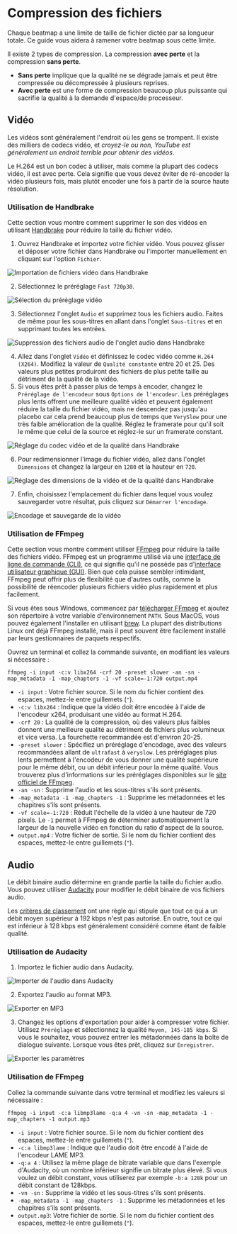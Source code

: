 # Compression des fichiers

Chaque beatmap a une limite de taille de fichier dictée par sa longueur totale. Ce guide vous aidera à ramener votre beatmap sous cette limite.

Il existe 2 types de compression. La compression **avec perte** et la compression **sans perte**.

- **Sans perte** implique que la qualité ne se dégrade jamais et peut être compressée ou décompressée à plusieurs reprises.
- **Avec perte** est une forme de compression beaucoup plus puissante qui sacrifie la qualité à la demande d'espace/de processeur.

## Vidéo

Les vidéos sont généralement l'endroit où les gens se trompent. Il existe des milliers de codecs vidéo, et *croyez-le ou non, YouTube est généralement un endroit terrible pour obtenir des vidéos*.

Le H.264 est un bon codec à utiliser, mais comme la plupart des codecs vidéo, il est avec perte. Cela signifie que vous devez éviter de ré-encoder la vidéo plusieurs fois, mais plutôt encoder une fois à partir de la source haute résolution.

### Utilisation de Handbrake

Cette section vous montre comment supprimer le son des vidéos en utilisant [Handbrake](https://handbrake.fr/) pour réduire la taille du fichier vidéo.

1. Ouvrez Handbrake et importez votre fichier vidéo. Vous pouvez glisser et déposer votre fichier dans Handbrake ou l'importer manuellement en cliquant sur l'option `Fichier`.

![Importation de fichiers vidéo dans Handbrake](img/import-handbrake-FR.png "Importation de la vidéo dans Handbrake")

2. Sélectionnez le préréglage `Fast 720p30`.

![Sélection du préréglage vidéo](img/preset-handbrake-FR.png "Sélection du préréglage")

3. Sélectionnez l'onglet `Audio` et supprimez tous les fichiers audio. Faites de même pour les sous-titres en allant dans l'onglet `Sous-titres` et en supprimant toutes les entrées.

![Suppression des fichiers audio de l'onglet audio dans Handbrake](img/removeaudio-handbrake-FR.png "Suppression des fichiers audio")

4. Allez dans l'onglet `Vidéo` et définissez le codec vidéo comme `H.264 (X264)`. Modifiez la valeur de `Qualité constante` entre 20 et 25. Des valeurs plus petites produiront des fichiers de plus petite taille au détriment de la qualité de la vidéo.
5. Si vous êtes prêt à passer plus de temps à encoder, changez le `Préréglage de l'encodeur` sous `Options de l'encodeur`. Les préréglages plus lents offrent une meilleure qualité vidéo et peuvent également réduire la taille du fichier vidéo, mais ne descendez pas jusqu'au placebo car cela prend beaucoup plus de temps que `VerySlow` pour une très faible amélioration de la qualité. Réglez le framerate pour qu'il soit le même que celui de la source et réglez-le sur un framerate constant.

![Réglage du codec vidéo et de la qualité dans Handbrake](img/codecquality-handbrake-FR.png "Réglage du codec vidéo et de la qualité constante")

6. Pour redimensionner l'image du fichier vidéo, allez dans l'onglet `Dimensions` et changez la largeur en `1280` et la hauteur en `720`.

![Réglage des dimensions de la vidéo et de la qualité dans Handbrake](img/dimensions-handbrake-FR.png "Définition des dimensions de la vidéo")

7. Enfin, choisissez l'emplacement du fichier dans lequel vous voulez sauvegarder votre résultat, puis cliquez sur `Démarrer l'encodage`.

![Encodage et sauvegarde de la vidéo](img/save-handbrake-FR.png "Encodage et sauvegarde de la vidéo")

### Utilisation de FFmpeg

Cette section vous montre comment utiliser [FFmpeg](https://ffmpeg.org/) pour réduire la taille des fichiers vidéo. FFmpeg est un programme utilisé via une [interface de ligne de commande (CLI)](https://fr.wikipedia.org/wiki/Interface_en_ligne_de_commande), ce qui signifie qu'il ne possède pas d'[interface utilisateur graphique (GUI)](https://fr.wikipedia.org/wiki/Interface_graphique). Bien que cela puisse sembler intimidant, FFmpeg peut offrir plus de flexibilité que d'autres outils, comme la possibilité de réencoder plusieurs fichiers vidéo plus rapidement et plus facilement.

Si vous êtes sous Windows, commencez par [télécharger FFmpeg](https://ffmpeg.org/download.html) et ajoutez son répertoire à votre variable d'environnement `PATH`. Sous MacOS, vous pouvez également l'installer en utilisant [brew](https://brew.sh/). La plupart des distributions Linux ont déjà FFmpeg installé, mais il peut souvent être facilement installé par leurs gestionnaires de paquets respectifs.

Ouvrez un terminal et collez la commande suivante, en modifiant les valeurs si nécessaire :

```
ffmpeg -i input -c:v libx264 -crf 20 -preset slower -an -sn -map_metadata -1 -map_chapters -1 -vf scale=-1:720 output.mp4
```

- `-i input` : Votre fichier source. Si le nom du fichier contient des espaces, mettez-le entre guillemets (`"`).
- `-c:v libx264` : Indique que la vidéo doit être encodée à l'aide de l'encodeur x264, produisant une vidéo au format H.264.
- `-crf 20` : La qualité de la compression, où des valeurs plus faibles donnent une meilleure qualité au détriment de fichiers plus volumineux et vice versa. La fourchette recommandée est d'environ 20-25.
- `-preset slower` : Spécifiez un préréglage d'encodage, avec des valeurs recommandées allant de `ultrafast` à `veryslow`. Les préréglages plus lents permettent à l'encodeur de vous donner une qualité supérieure pour le même débit, ou un débit inférieur pour la même qualité. Vous trouverez plus d'informations sur les préréglages disponibles sur le [site officiel de FFmpeg](https://trac.ffmpeg.org/wiki/Encode/H.264#Preset).
- `-an -sn` : Supprime l'audio et les sous-titres s'ils sont présents.
- `-map_metadata -1 -map_chapters -1` : Supprime les métadonnées et les chapitres s'ils sont présents.
- `-vf scale=-1:720` : Réduit l'échelle de la vidéo à une hauteur de 720 pixels. Le `-1` permet à FFmpeg de déterminer automatiquement la largeur de la nouvelle vidéo en fonction du ratio d'aspect de la source.
- `output.mp4` : Votre fichier de sortie. Si le nom du fichier contient des espaces, mettez-le entre guillemets (`"`).

## Audio

Le débit binaire audio détermine en grande partie la taille du fichier audio. Vous pouvez utiliser [Audacity](https://www.audacityteam.org/) pour modifier le débit binaire de vos fichiers audio.

Les [critères de classement](/wiki/Ranking_Criteria#audio) ont une règle qui stipule que tout ce qui a un débit moyen supérieur à 192 kbps n'est pas autorisé. En outre, tout ce qui est inférieur à 128 kbps est généralement considéré comme étant de faible qualité.

### Utilisation de Audacity

1. Importez le fichier audio dans Audacity.

![Importer de l'audio dans Audacity](img/import-audacity-FR.png "Importer de l'audio dans Audacity")

2. Exportez l'audio au format MP3.

![Exporter en MP3](img/exportmenu-audacity-FR.png "Exporter en MP3")

3. Changez les options d'exportation pour aider à compresser votre fichier. Utilisez `Préréglage` et sélectionnez la qualité `Moyen, 145-185 kbps`. Si vous le souhaitez, vous pouvez entrer les métadonnées dans la boîte de dialogue suivante. Lorsque vous êtes prêt, cliquez sur `Enregistrer`.

![Exporter les paramètres](img/exportsettings-audacity-FR.png "Exporter les paramètres")

### Utilisation de FFmpeg

Collez la commande suivante dans votre terminal et modifiez les valeurs si nécessaire :

```
ffmpeg -i input -c:a libmp3lame -q:a 4 -vn -sn -map_metadata -1 -map_chapters -1 output.mp3
```

- `-i input` : Votre fichier source. Si le nom du fichier contient des espaces, mettez-le entre guillemets (`"`).
- `-c:a libmp3lame` : Indique que l'audio doit être encodé à l'aide de l'encodeur LAME MP3.
- `-q:a 4` : Utilisez la même plage de bitrate variable que dans l'exemple d'Audacity, où un nombre inférieur signifie un bitrate plus élevé. Si vous voulez un débit constant, vous utiliserez par exemple `-b:a 128k` pour un débit constant de 128kbps.
- `-vn -sn` : Supprime la vidéo et les sous-titres s'ils sont présents.
- `-map_metadata -1 -map_chapters -1` : Supprime les métadonnées et les chapitres s'ils sont présents.
- `output.mp3`:  Votre fichier de sortie. Si le nom du fichier contient des espaces, mettez-le entre guillemets (`"`).
